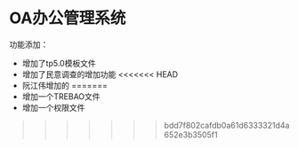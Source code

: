 OA办公管理系统
===============

功能添加：

 + 增加了tp5.0模板文件
 + 增加了民意调查的增加功能
<<<<<<< HEAD
 + 阮江伟增加的
=======
 + 增加一个TREBAO文件
 + 增加一个权限文件
>>>>>>> bdd7f802cafdb0a61d6333321d4a652e3b3505f1
